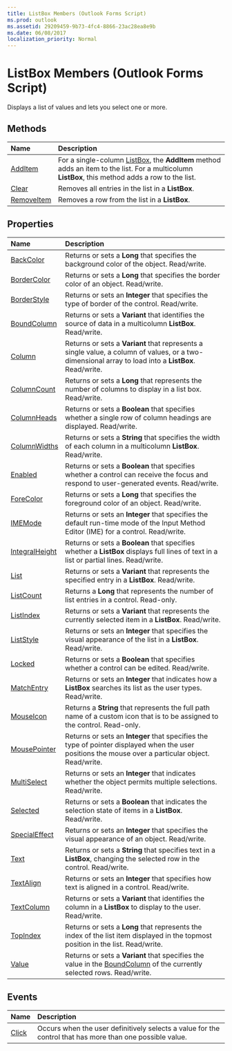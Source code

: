 ```yaml
---
title: ListBox Members (Outlook Forms Script)
ms.prod: outlook
ms.assetid: 29209459-9b73-4fc4-8866-23ac28ea8e9b
ms.date: 06/08/2017
localization_priority: Normal
---
```



# ListBox Members (Outlook Forms Script)

Displays a list of values and lets you select one or more.


## Methods



|Name|Description|
|:-----|:-----|
| [AddItem](Outlook.ListBox.additem.md)|For a single-column  [ListBox](Outlook.ListBox.md), the  **AddItem** method adds an item to the list. For a multicolumn **ListBox**, this method adds a row to the list.|
| [Clear](Outlook.ListBox.clear.md)|Removes all entries in the list in a  **ListBox**.|
| [RemoveItem](Outlook.ListBox.removeitem.md)|Removes a row from the list in a  **ListBox**.|



## Properties



|Name|Description|
|:-----|:-----|
| [BackColor](Outlook.ListBox.backcolor.md)|Returns or sets a  **Long** that specifies the background color of the object. Read/write.|
| [BorderColor](Outlook.ListBox.bordercolor.md)|Returns or sets a  **Long** that specifies the border color of an object. Read/write.|
| [BorderStyle](Outlook.ListBox.borderstyle.md)|Returns or sets an  **Integer** that specifies the type of border of the control. Read/write.|
| [BoundColumn](Outlook.ListBox.boundcolumn.md)|Returns or sets a  **Variant** that identifies the source of data in a multicolumn **ListBox**. Read/write.|
| [Column](Outlook.ListBox.column.md)|Returns or sets a  **Variant** that represents a single value, a column of values, or a two-dimensional array to load into a **ListBox**. Read/write.|
| [ColumnCount](Outlook.ListBox.columncount.md)|Returns or sets a  **Long** that represents the number of columns to display in a list box. Read/write.|
| [ColumnHeads](Outlook.ListBox.columnheads.md)|Returns or sets a  **Boolean** that specifies whether a single row of column headings are displayed. Read/write.|
| [ColumnWidths](Outlook.ListBox.columnwidths.md)|Returns or sets a  **String** that specifies the width of each column in a multicolumn **ListBox**. Read/write.|
| [Enabled](Outlook.ListBox.enabled.md)|Returns or sets a  **Boolean** that specifies whether a control can receive the focus and respond to user-generated events. Read/write.|
| [ForeColor](Outlook.ListBox.forecolor.md)|Returns or sets a  **Long** that specifies the foreground color of an object. Read/write.|
| [IMEMode](Outlook.ListBox.imemode.md)|Returns or sets an  **Integer** that specifies the default run-time mode of the Input Method Editor (IME) for a control. Read/write.|
| [IntegralHeight](Outlook.ListBox.integralheight.md)|Returns or sets a  **Boolean** that specifies whether a **ListBox** displays full lines of text in a list or partial lines. Read/write.|
| [List](Outlook.ListBox.list.md)|Returns or sets a  **Variant** that represents the specified entry in a **ListBox**. Read/write.|
| [ListCount](Outlook.ListBox.listcount.md)|Returns a  **Long** that represents the number of list entries in a control. Read-only.|
| [ListIndex](Outlook.ListBox.listindex.md)|Returns or sets a  **Variant** that represents the currently selected item in a **ListBox**. Read/write.|
| [ListStyle](Outlook.ListBox.liststyle.md)|Returns or sets an  **Integer** that specifies the visual appearance of the list in a **ListBox**. Read/write.|
| [Locked](Outlook.ListBox.locked.md)|Returns or sets a  **Boolean** that specifies whether a control can be edited. Read/write.|
| [MatchEntry](Outlook.ListBox.matchentry.md)|Returns or sets an  **Integer** that indicates how a **ListBox** searches its list as the user types. Read/write.|
| [MouseIcon](Outlook.ListBox.mouseicon.md)|Returns a  **String** that represents the full path name of a custom icon that is to be assigned to the control. Read-only.|
| [MousePointer](Outlook.ListBox.mousepointer.md)|Returns or sets an  **Integer** that specifies the type of pointer displayed when the user positions the mouse over a particular object. Read/write.|
| [MultiSelect](Outlook.ListBox.multiselect.md)|Returns or sets an  **Integer** that indicates whether the object permits multiple selections. Read/write.|
| [Selected](Outlook.ListBox.selected.md)|Returns or sets a  **Boolean** that indicates the selection state of items in a **ListBox**. Read/write.|
| [SpecialEffect](Outlook.ListBox.specialeffect.md)|Returns or sets an  **Integer** that specifies the visual appearance of an object. Read/write.|
| [Text](Outlook.ListBox.text.md)|Returns or sets a  **String** that specifies text in a **ListBox**, changing the selected row in the control. Read/write.|
| [TextAlign](Outlook.ListBox.textalign.md)|Returns or sets an  **Integer** that specifies how text is aligned in a control. Read/write.|
| [TextColumn](Outlook.ListBox.textcolumn.md)|Returns or sets a  **Variant** that identifies the column in a **ListBox** to display to the user. Read/write.|
| [TopIndex](Outlook.ListBox.topindex.md)|Returns or sets a  **Long** that represents the index of the list item displayed in the topmost position in the list. Read/write.|
| [Value](Outlook.ListBox.value.md)|Returns or sets a  **Variant** that specifies the value in the [BoundColumn](Outlook.ListBox.boundcolumn.md) of the currently selected rows. Read/write.|



## Events



|Name|Description|
|:-----|:-----|
| [Click](Outlook.ListBox.click.md)|Occurs when the user definitively selects a value for the control that has more than one possible value.|



